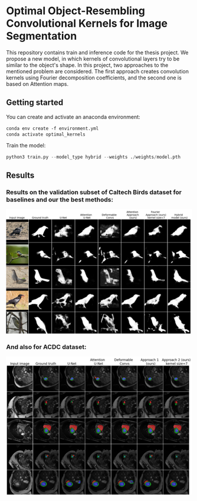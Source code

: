 # Optimal Object-Resembling Convolutional Kernels for Image Segmentation

This repository contains train and inference code for the thesis project. 
We propose a new model, in which kernels of convolutional layers try to be similar to the object's shape. In this project, two approaches to the mentioned problem are considered. The first approach creates convolution kernels using Fourier decomposition coefficients, and the second one is based on Attention maps.


## Getting started
You can create and activate an anaconda environment:
```commandline
conda env create -f environment.yml
conda activate optimal_kernels
```

Train the model:
```python
python3 train.py --model_type hybrid --weights ./weights/model.pth
```

## Results
### Results on the validation subset of Caltech Birds dataset for baselines and our the best methods:
![](imgs/birds.png)
### And also for ACDC dataset:
![](imgs/acdc.png)

